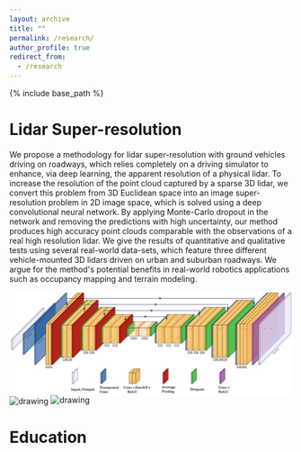```yaml
---
layout: archive
title: ""
permalink: /research/
author_profile: true
redirect_from:
  - /research
---
```


{% include base_path %}

Lidar Super-resolution 
======
We propose a methodology for lidar super-resolution with ground vehicles driving on roadways, which relies completely on a driving simulator to enhance, via deep learning, the apparent resolution of a physical lidar. To increase the resolution of the point cloud captured by a sparse 3D lidar, we convert this problem from 3D Euclidean space into an image super-resolution problem in 2D image space, which is solved using a deep convolutional neural network. By applying Monte-Carlo dropout in the network and removing the predictions with high uncertainty, our method produces high accuracy point clouds comparable with the observations of a real high resolution lidar. We give the results of quantitative and qualitative tests using several real-world data-sets, which feature three different vehicle-mounted 3D lidars driven on urban and suburban roadways. We argue for the method's potential benefits in real-world robotics applications such as occupancy mapping and terrain modeling.

<!-- ![very good|512x397,5%](/_pages/pics/iros2019-unet.png) -->
<img align='center' src="/_pages/pics/iros2019-unet.png" alt="drawing" width="600"/>
<img align='center' src="/_pages/pics/iros2019-ouster.gif" alt="drawing" width="300"/> <img src="/_pages/pics/iros2019-vlp16.gif" alt="drawing" width="300"/>
<!-- <img align="right" src="/_pages/pics/iros2019-unet.png" alt="drawing" width="400"/> -->

Education
======